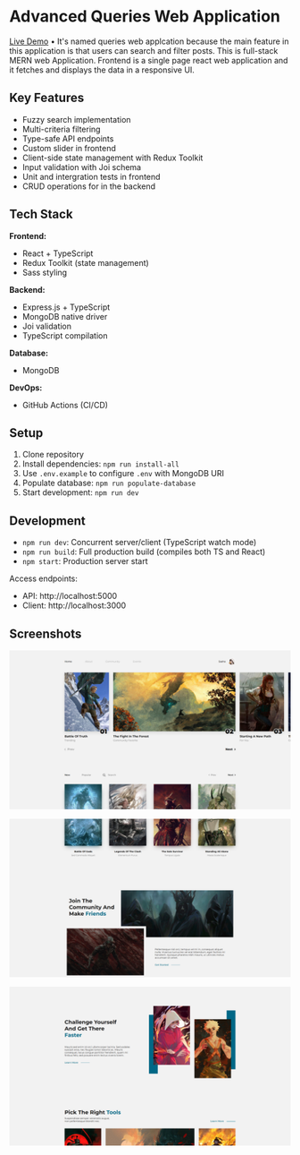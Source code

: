 # Advanced Queries Web Application

[Live Demo](https://full-stack-query-application.onrender.com) • It's named queries web applcation because the main feature in this application is that users can search and filter posts. This is full-stack MERN web Application. Frontend is a single page react web application and it fetches and displays the data in a responsive UI.

## Key Features

- Fuzzy search implementation
- Multi-criteria filtering
- Type-safe API endpoints
- Custom slider in frontend
- Client-side state management with Redux Toolkit
- Input validation with Joi schema
- Unit and intergration tests in frontend
- CRUD operations for in the backend

## Tech Stack

**Frontend:**

- React + TypeScript
- Redux Toolkit (state management)
- Sass styling

**Backend:**

- Express.js + TypeScript
- MongoDB native driver
- Joi validation
- TypeScript compilation

**Database:**

- MongoDB

**DevOps:**

- GitHub Actions (CI/CD)

## Setup

1. Clone repository
2. Install dependencies: `npm run install-all`
3. Use `.env.example` to configure `.env` with MongoDB URI
4. Populate database: `npm run populate-database`
5. Start development: `npm run dev`

## Development

- `npm run dev`: Concurrent server/client (TypeScript watch mode)
- `npm run build`: Full production build (compiles both TS and React)
- `npm start`: Production server start

Access endpoints:

- API: http://localhost:5000
- Client: http://localhost:3000

## Screenshots

![Feature 1 Demo](public/screenshots/1.jpg)

![Feature 1 Demo](public/screenshots/2.jpg)

![Feature 1 Demo](public/screenshots/3.jpg)
